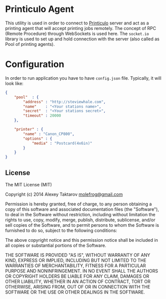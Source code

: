 # Printiculo Agent
This utility is used in order to connect to [Printiculo](http://github.com/molefrog/printiculo) server and act as a printing agent that will
accept printing jobs remotely. The concept of RPC (Remote Procedure) through WebSockets is used here. The `socket.io` library is used to set up and hold connection with the server (also called as Pool of printing agents).

# Configuration
In order to run application you have to have `config.json` file. Typically, it will look like:
```JSON
{
	"pool"  : {
		"address" : "http://steviewhale.com",
		"name"    : "<Your stations name>",
		"secret"  : "<Your stations secret>",
		"timeout" : 20000
	}, 

	"printer" : {
		"name" : "Canon_CP800",
		"options" : {
			"media" : "Postcard(4x6in)"
		}
	}
}
```

## License
The MIT License (MIT)

Copyright (c) 2014 Alexey Taktarov molefrog@gmail.com

Permission is hereby granted, free of charge, to any person obtaining a copy
of this software and associated documentation files (the "Software"), to deal
in the Software without restriction, including without limitation the rights
to use, copy, modify, merge, publish, distribute, sublicense, and/or sell
copies of the Software, and to permit persons to whom the Software is
furnished to do so, subject to the following conditions:

The above copyright notice and this permission notice shall be included in all
copies or substantial portions of the Software.

THE SOFTWARE IS PROVIDED "AS IS", WITHOUT WARRANTY OF ANY KIND, EXPRESS OR
IMPLIED, INCLUDING BUT NOT LIMITED TO THE WARRANTIES OF MERCHANTABILITY,
FITNESS FOR A PARTICULAR PURPOSE AND NONINFRINGEMENT. IN NO EVENT SHALL THE
AUTHORS OR COPYRIGHT HOLDERS BE LIABLE FOR ANY CLAIM, DAMAGES OR OTHER
LIABILITY, WHETHER IN AN ACTION OF CONTRACT, TORT OR OTHERWISE, ARISING FROM,
OUT OF OR IN CONNECTION WITH THE SOFTWARE OR THE USE OR OTHER DEALINGS IN THE
SOFTWARE.